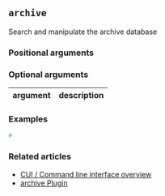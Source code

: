 ## `archive`
Search and manipulate the archive database

### Positional arguments

### Optional arguments
| argument | description |
| --- | --- |

### Examples
```bash
#
```

### Related articles
* [CUI / Command line interface overview](/CLI)
* [archive Plugin](/Plugins/archive)